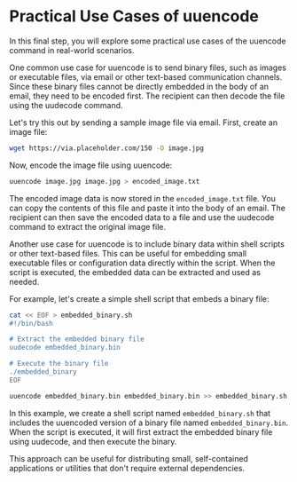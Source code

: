 # Practical Use Cases of uuencode

In this final step, you will explore some practical use cases of the uuencode command in real-world scenarios.

One common use case for uuencode is to send binary files, such as images or executable files, via email or other text-based communication channels. Since these binary files cannot be directly embedded in the body of an email, they need to be encoded first. The recipient can then decode the file using the uudecode command.

Let's try this out by sending a sample image file via email. First, create an image file:

```bash
wget https://via.placeholder.com/150 -O image.jpg
```

Now, encode the image file using uuencode:

```bash
uuencode image.jpg image.jpg > encoded_image.txt
```

The encoded image data is now stored in the `encoded_image.txt` file. You can copy the contents of this file and paste it into the body of an email. The recipient can then save the encoded data to a file and use the uudecode command to extract the original image file.

Another use case for uuencode is to include binary data within shell scripts or other text-based files. This can be useful for embedding small executable files or configuration data directly within the script. When the script is executed, the embedded data can be extracted and used as needed.

For example, let's create a simple shell script that embeds a binary file:

```bash
cat << EOF > embedded_binary.sh
#!/bin/bash

# Extract the embedded binary file
uudecode embedded_binary.bin

# Execute the binary file
./embedded_binary
EOF

uuencode embedded_binary.bin embedded_binary.bin >> embedded_binary.sh
```

In this example, we create a shell script named `embedded_binary.sh` that includes the uuencoded version of a binary file named `embedded_binary.bin`. When the script is executed, it will first extract the embedded binary file using uudecode, and then execute the binary.

This approach can be useful for distributing small, self-contained applications or utilities that don't require external dependencies.
